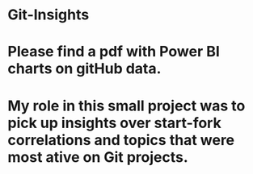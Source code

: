 # Git-Insights
# Please find a pdf with Power BI charts on gitHub data. 
# My role in this small project was to pick up insights over start-fork correlations and topics that were most ative on Git projects. 

